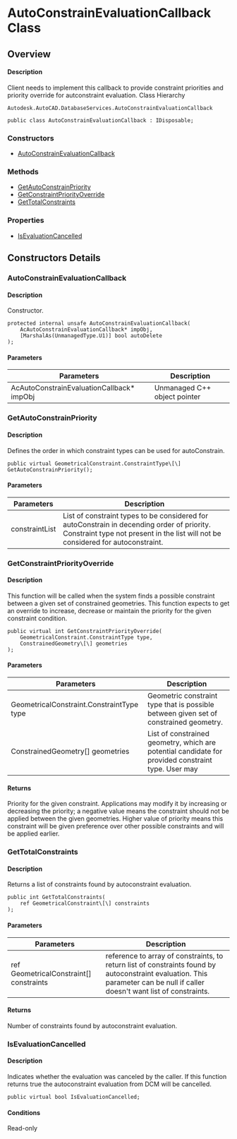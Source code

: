 # AutoConstrainEvaluationCallback Class

## Overview

#### Description
Client needs to implement this callback to provide constraint priorities and priority override for autconstraint evaluation.
Class Hierarchy
```text
Autodesk.AutoCAD.DatabaseServices.AutoConstrainEvaluationCallback
```

```text
public class AutoConstrainEvaluationCallback : IDisposable;
```

### Constructors

- [AutoConstrainEvaluationCallback](#autoconstrainevaluationcallback)

### Methods

- [GetAutoConstrainPriority](#getautoconstrainpriority)
- [GetConstraintPriorityOverride](#getconstraintpriorityoverride)
- [GetTotalConstraints](#gettotalconstraints)

### Properties

- [IsEvaluationCancelled](#isevaluationcancelled)


## Constructors Details

### AutoConstrainEvaluationCallback

#### Description
Constructor.
```text
protected internal unsafe AutoConstrainEvaluationCallback(
    AcAutoConstrainEvaluationCallback* impObj, 
    [MarshalAs(UnmanagedType.U1)] bool autoDelete
);
```

#### Parameters
| Parameters | Description |
| --- | --- |
| AcAutoConstrainEvaluationCallback* impObj | Unmanaged C++ object pointer |

### GetAutoConstrainPriority

#### Description
Defines the order in which constraint types can be used for autoConstrain.
```text
public virtual GeometricalConstraint.ConstraintType\[\] GetAutoConstrainPriority();
```

#### Parameters
| Parameters | Description |
| --- | --- |
| constraintList | List of constraint types to be considered for autoConstrain in decending order of priority. Constraint type not present in the list will not be considered for autoconstraint. |

### GetConstraintPriorityOverride

#### Description
This function will be called when the system finds a possible constraint between a given set of constrained geometries. This function expects to get an override to increase, decrease or maintain the priority for the given constraint condition.
```text
public virtual int GetConstraintPriorityOverride(
    GeometricalConstraint.ConstraintType type, 
    ConstrainedGeometry\[\] geometries
);
```

#### Parameters
| Parameters | Description |
| --- | --- |
| GeometricalConstraint.ConstraintType type | Geometric constraint type that is possible between given set of constrained geometry. |
| ConstrainedGeometry[] geometries | List of constrained geometry, which are potential candidate for provided constraint type. User may |

#### Returns
Priority for the given constraint. Applications may modify it by increasing or decreasing the priority; a negative value means the constraint should not be applied between the given geometries. Higher value of priority means this constraint will be given preference over other possible constraints and will be applied earlier.
### GetTotalConstraints

#### Description
Returns a list of constraints found by autoconstraint evaluation.
```text
public int GetTotalConstraints(
    ref GeometricalConstraint\[\] constraints
);
```

#### Parameters
| Parameters | Description |
| --- | --- |
| ref GeometricalConstraint[] constraints | reference to array of constraints, to return list of constraints found by autoconstraint evaluation. This parameter can be null if caller doesn't want list of constraints. |

#### Returns
Number of constraints found by autoconstraint evaluation.
### IsEvaluationCancelled

#### Description
Indicates whether the evaluation was canceled by the caller. 
If this function returns true the autoconstraint evaluation from DCM will be cancelled.
```text
public virtual bool IsEvaluationCancelled;
```

#### Conditions
Read-only